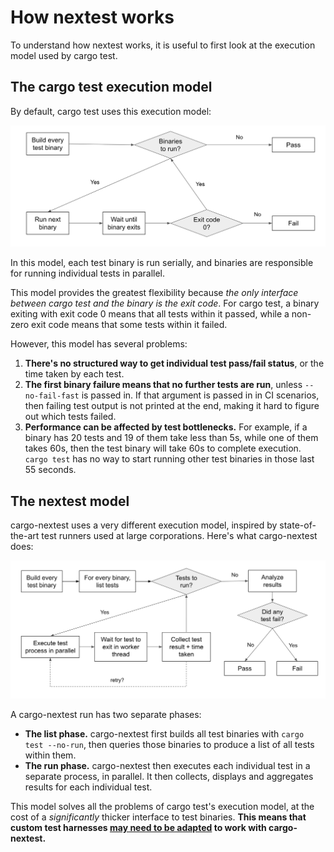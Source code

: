 # How nextest works

To understand how nextest works, it is useful to first look at the execution model used by cargo test.

## The cargo test execution model

By default, cargo test uses this execution model:

![Cargo test execution model](../static/cargo-test-model.png)

In this model, each test binary is run serially, and binaries are responsible for running individual tests in parallel.

This model provides the greatest flexibility because *the only interface between cargo test and the binary is the exit code*. For cargo test, a binary exiting with exit code 0 means that all tests within it passed, while a non-zero exit code means that some tests within it failed.

However, this model has several problems:
1. **There's no structured way to get individual test pass/fail status**, or the time taken by each test.
2. **The first binary failure means that no further tests are run**, unless `--no-fail-fast` is passed in. If that argument is passed in in CI scenarios, then failing test output is not printed at the end, making it hard to figure out which tests failed.
3. **Performance can be affected by test bottlenecks.** For example, if a binary has 20 tests and 19 of them take less than 5s, while one of them takes 60s, then the test binary will take 60s to complete execution. `cargo test` has no way to start running other test binaries in those last 55 seconds. 

## The nextest model

cargo-nextest uses a very different execution model, inspired by state-of-the-art test runners used at large corporations. Here's what cargo-nextest does:

![Nextest execution model](../static/nextest-model.png)

A cargo-nextest run has two separate phases:
* **The list phase.** cargo-nextest first builds all test binaries with `cargo test --no-run`, then queries those binaries to produce a list of all tests within them.
* **The run phase.** cargo-nextest then executes each individual test in a separate process, in parallel. It then collects, displays and aggregates results for each individual test.

This model solves all the problems of cargo test's execution model, at the cost of a *significantly* thicker interface to test binaries. **This means that custom test harnesses [may need to be adapted](custom-test-harnesses.md) to work with cargo-nextest.**
